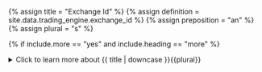 <!--------------------------------------------- TITLE AND DEFINITION starts -->

{% assign title = "Exchange Id" %}
{% assign definition = site.data.trading_engine.exchange_id %}
{% assign preposition = "an" %}
{% assign plural = "s" %}

<!--------------------------------------------- TITLE AND DEFINITION ends -->

{% if include.more == "yes" and include.heading == "more" %}
<details class='detailsCollapsible'><summary class='nobr'>Click to learn more about {{ title | downcase }}{{plural}}
</summary>
{% endif %}

{% if include.heading != "" and include.heading != "more" %}
{{include.heading}} {{title}}
{% endif %}

{% if include.icon != "no" %} 

{% if include.table == "yes" and include.icon != "no" %}
<table class='definitionTable'><tr><td>
{% endif %}

<img src='images/icons/nodes/png{{include.icon}}/{{ title | downcase | replace: " ", "-" }}.png' />

{% if include.table == "yes" and include.icon != "no" %}
</td><td>
{% endif %}

{% endif %}

{% if include.definition == "bold" %}
<strong>{{ definition }}</strong>
{% else %}
{% if include.definition != "no" %}
{{ definition }}
{% endif %}
{% endif %}

{% if include.table == "yes" and include.icon != "no" %}
</td></tr></table>
{% endif %}

{% if include.more == "yes" and include.content == "more" and include.heading != "more" %}
<details class='detailsCollapsible'><summary class='nobr'>Click to learn more about {{ title | downcase }}{{plural}}
</summary>
{% endif %}

{% if include.content != "no" %}

<!--------------------------------------------- CONTENT starts -->

XXXXXXXXXXXXXXXXXXXXXXXXXXXXXXXXXXXXXXXXXXXXXXXXXXXXXX

<!--------------------------------------------- CONTENT ends -->

{% endif %}

{% if include.more == "yes" and include.content != "more" and include.heading != "more" %}
<details class='detailsCollapsible'><summary class='nobr'>Click to learn more about {{ title | downcase }}{{plural}}
</summary>
{% endif %}

{% if include.adding != "" %}

{{include.adding}} Adding {{preposition}} {{title}} Node

<!--------------------------------------------- ADDING starts -->

To add the {{ title | downcase }} node, select *Add Missing Items* on the parent node menu. 

<!--------------------------------------------- ADDING ends -->

{% endif %}

{% if include.configuring != "" %}

{{include.configuring}} Configuring the {{title}}

<!--------------------------------------------- CONFIGURING starts -->

XXXXXXXXXXXXXXXXXXXXXXXXXXXXXXXXXXXXXXXXXXXXXXXXXXXXXX

<!--------------------------------------------- CONFIGURING ends -->

{% endif %}

{% if include.starting != "" %}

{{include.starting}} Starting {{preposition}} {{title}}

<!--------------------------------------------- STARTING starts -->

XXXXXXXXXXXXXXXXXXXXXXXXXXXXXXXXXXXXXXXXXXXXXXXXXXXXXX

<!--------------------------------------------- STARTING ends -->

{% endif %}

{% if include.more == "yes" %}
</details>
{% endif %}